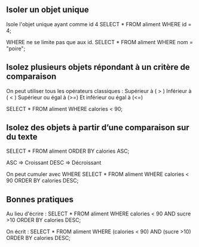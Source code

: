 ## Isoler un objet unique

Isole l'objet unique ayant comme id 4
SELECT * FROM aliment WHERE id = 4;

WHERE ne se limite pas que aux id.
SELECT * FROM aliment WHERE nom = "poire";


## Isolez plusieurs objets répondant à un critère de comparaison

On peut utiliser tous les opérateurs classiques :
Supérieur à ( > )
Inférieur à ( < )
Supérieur ou égal à (>=)
Et inférieur ou égal à (<=)

SELECT * FROM aliment WHERE calories < 90;


## Isolez des objets à partir d’une comparaison sur du texte

SELECT * FROM aliment ORDER BY calories ASC;

ASC => Croissant
DESC => Décroissant

On peut cumuler avec WHERE
SELECT * FROM aliment WHERE calories < 90 ORDER BY calories DESC;


## Bonnes pratiques

Au lieu d'écrire :
SELECT * FROM aliment WHERE calories < 90  AND sucre >10 ORDER BY calories DESC;

On écrit :
SELECT * 
FROM aliment 
WHERE (calories < 90)  AND (sucre >10) 
ORDER BY calories DESC;
